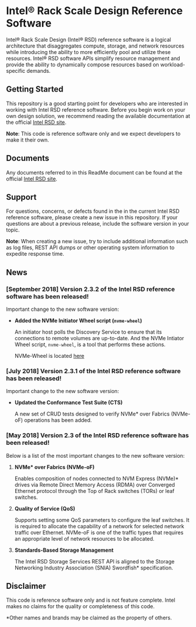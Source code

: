 # Intel® Rack Scale Design Reference Software

Intel® Rack Scale Design (Intel® RSD) reference software is a logical architecture that disaggregates compute, storage, and network resources while introducing the ability to more efficiently pool and utilize these resources. Intel® RSD software APIs simplify resource management and provide the ability to dynamically compose resources based on workload-specific demands.

## Getting Started

This repository is a good starting point for developers who are interested in working with Intel RSD reference software. Before you begin work on your own design solution, we recommend reading the available documentation at the official [Intel RSD site](http://intel.com/intelRSD). 

**Note**: This code is reference software only and we expect developers to make it their own. 

## Documents

Any documents referred to in this ReadMe document can be found at the official [Intel RSD site](http://intel.com/intelRSD).

## Support
For questions, concerns, or defects found in the in the current Intel RSD reference software, please create a new issue in this repository. If your questions are about a previous release, include the software version in your topic.

**Note**: When creating a new issue, try to include additional information such as log files, REST API dumps or other operating system information to expedite response time.

## News

### [September 2018] Version 2.3.2 of the Intel RSD reference software has been released!

Important change to the new software version:

*	**Added the NVMe Initiator Wheel script (`nvme-wheel`)**

    An initiator host polls the Discovery Service to ensure that its connections to remote volumes are up-to-date. And the NVMe Intiator Wheel script, `nvme-wheel`, is a tool that performs these actions.

    NVMe-Wheel is located [here](https://github.com/intel/intelRSD/tree/master/PSME/nvme-wheel/dist) 

### [July 2018] Version 2.3.1 of the Intel RSD reference software has been released!

Important change to the new software version:

*	**Updated the Conformance Test Suite (CTS)**

    A new set of CRUD tests designed to verify NVMe\* over Fabrics (NVMe-oF) operations has been added.

### [May 2018] Version 2.3 of the Intel RSD reference software has been released!

Below is a list of the most important changes to the new software version:

1.	**NVMe\* over Fabrics (NVMe-oF)**

    Enables composition of nodes connected to NVM Express (NVMe)\* drives via Remote Direct Memory Access (RDMA) over Converged Ethernet protocol through the Top of Rack switches (TORs) or leaf switches.

2.	**Quality of Service (QoS)**

    Supports setting some QoS parameters to configure the leaf switches. It is required to allocate the capability of a network for selected network traffic over Ethernet. NVMe-oF is one of the traffic types that requires an appropriate level of network resources to be allocated.

3.	**Standards-Based Storage Management**

    The Intel RSD Storage Services REST API is aligned to the Storage Networking Industry Association (SNIA) Swordfish\* specification.

## Disclaimer

This code is reference software only and is not feature complete. Intel makes no claims for the quality or completeness of this code.

\*Other names and brands may be claimed as the property of others.
